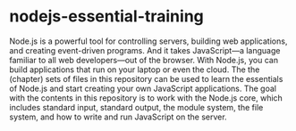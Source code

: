 # nodejs-essential-training

Node.js is a powerful tool for controlling servers, building web applications, and creating event-driven programs. And it takes JavaScript—a language familiar to all web developers—out of the browser. With Node.js, you can build applications that run on your laptop or even the cloud. The the (chapter) sets of files in this repository can be used to learn the essentials of Node.js and start creating your own JavaScript applications. The goal with the contents in this repository is to work with the Node.js core, which includes standard input, standard output, the module system, the file system, and how to write and run JavaScript on the server.
